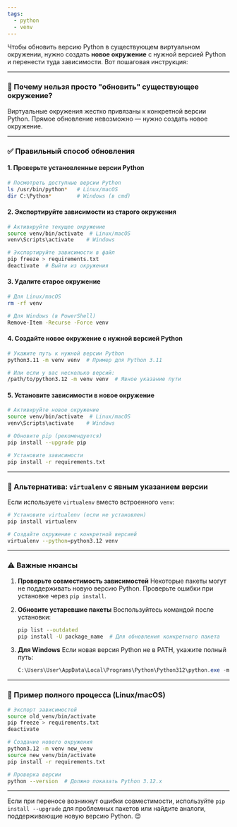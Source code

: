 ```yaml
---
tags:
  - python
  - venv
---
```


Чтобы обновить версию Python в существующем виртуальном окружении, нужно создать **новое окружение** с нужной версией Python и перенести туда зависимости. Вот пошаговая инструкция:

---

### 🔧 Почему нельзя просто "обновить" существующее окружение?
Виртуальные окружения жестко привязаны к конкретной версии Python. Прямое обновление невозможно — нужно создать новое окружение.

---

### ✅ Правильный способ обновления
#### 1. **Проверьте установленные версии Python**
```bash
# Посмотреть доступные версии Python
ls /usr/bin/python*   # Linux/macOS
dir C:\Python*        # Windows (в cmd)
```

#### 2. **Экспортируйте зависимости из старого окружения**
```bash
# Активируйте текущее окружение
source venv/bin/activate  # Linux/macOS
venv\Scripts\activate    # Windows

# Экспортируйте зависимости в файл
pip freeze > requirements.txt
deactivate  # Выйти из окружения
```

#### 3. **Удалите старое окружение**
```bash
# Для Linux/macOS
rm -rf venv

# Для Windows (в PowerShell)
Remove-Item -Recurse -Force venv
```

#### 4. **Создайте новое окружение с нужной версией Python**
```bash
# Укажите путь к нужной версии Python
python3.11 -m venv venv  # Пример для Python 3.11

# Или если у вас несколько версий:
/path/to/python3.12 -m venv venv  # Явное указание пути
```

#### 5. **Установите зависимости в новое окружение**
```bash
# Активируйте новое окружение
source venv/bin/activate  # Linux/macOS
venv\Scripts\activate    # Windows

# Обновите pip (рекомендуется)
pip install --upgrade pip

# Установите зависимости
pip install -r requirements.txt
```

---

### 🚀 Альтернатива: `virtualenv` с явным указанием версии
Если используете `virtualenv` вместо встроенного `venv`:
```bash
# Установите virtualenv (если не установлен)
pip install virtualenv

# Создайте окружение с конкретной версией
virtualenv --python=python3.12 venv
```

---

### ⚠️ Важные нюансы
1. **Проверьте совместимость зависимостей**
   Некоторые пакеты могут не поддерживать новую версию Python. Проверьте ошибки при установке через `pip install`.

2. **Обновите устаревшие пакеты**
   Воспользуйтесь командой после установки:
   ```bash
   pip list --outdated
   pip install -U package_name  # Для обновления конкретного пакета
   ```

3. **Для Windows**
   Если новая версия Python не в PATH, укажите полный путь:
   ```powershell
   C:\Users\User\AppData\Local\Programs\Python\Python312\python.exe -m venv venv
   ```

---

### 🔄 Пример полного процесса (Linux/macOS)
```bash
# Экспорт зависимостей
source old_venv/bin/activate
pip freeze > requirements.txt
deactivate

# Создание нового окружения
python3.12 -m venv new_venv
source new_venv/bin/activate
pip install -r requirements.txt

# Проверка версии
python --version  # Должно показать Python 3.12.x
```

---

Если при переносе возникнут ошибки совместимости, используйте `pip install --upgrade` для проблемных пакетов или найдите аналоги, поддерживающие новую версию Python. 😊